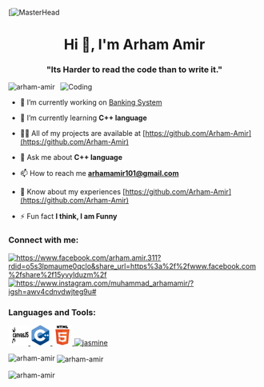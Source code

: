 [![MasterHead](https://media.istockphoto.com/id/537331500/photo/programming-code-abstract-technology-background-of-software-deve.jpg?s=1024x1024&w=is&k=20&c=ffZ9DMUWJuqSOgFds4ltM_71PRVfBBu5vhPznWewDOM=)
<h1 align="center">Hi 👋, I'm Arham Amir</h1>
<h3 align="center">"Its Harder to read the code than to write it."</h3>
<img align="right" alt="Coding" width="400" src="https://giphy.com/gifs/DronaHQ-nocode-lowcode-dronahq-2QpnSwLwr9fkDtiN4m">

<p align="left"> <img src="https://komarev.com/ghpvc/?username=arham-amir&label=Profile%20views&color=0e75b6&style=flat" alt="arham-amir" /> </p>

- 🔭 I’m currently working on [Banking System](https://github.com/Arham-Amir/Lab-Project)

- 🌱 I’m currently learning **C++ language**

- 👨‍💻 All of my projects are available at [https://github.com/Arham-Amir](https://github.com/Arham-Amir)

- 💬 Ask me about **C++ language**

- 📫 How to reach me **arhamamir101@gmail.com**

- 📄 Know about my experiences [https://github.com/Arham-Amir](https://github.com/Arham-Amir)

- ⚡ Fun fact **I think, I am Funny**

<h3 align="left">Connect with me:</h3>
<p align="left">
<a href="https://fb.com/https://www.facebook.com/arham.amir.311?rdid=o5s3lpmaume0qclo&share_url=https%3a%2f%2fwww.facebook.com%2fshare%2f15yvylduzm%2f" target="blank"><img align="center" src="https://raw.githubusercontent.com/rahuldkjain/github-profile-readme-generator/master/src/images/icons/Social/facebook.svg" alt="https://www.facebook.com/arham.amir.311?rdid=o5s3lpmaume0qclo&share_url=https%3a%2f%2fwww.facebook.com%2fshare%2f15yvylduzm%2f" height="30" width="40" /></a>
<a href="https://instagram.com/https://www.instagram.com/muhammad_arhamamir/?igsh=awv4cdnvdwjteg9u#" target="blank"><img align="center" src="https://raw.githubusercontent.com/rahuldkjain/github-profile-readme-generator/master/src/images/icons/Social/instagram.svg" alt="https://www.instagram.com/muhammad_arhamamir/?igsh=awv4cdnvdwjteg9u#" height="30" width="40" /></a>
</p>

<h3 align="left">Languages and Tools:</h3>
<p align="left"> <a href="https://canvasjs.com" target="_blank" rel="noreferrer"> <img src="https://raw.githubusercontent.com/Hardik0307/Hardik0307/master/assets/canvasjs-charts.svg" alt="canvasjs" width="40" height="40"/> </a> <a href="https://www.w3schools.com/cpp/" target="_blank" rel="noreferrer"> <img src="https://raw.githubusercontent.com/devicons/devicon/master/icons/cplusplus/cplusplus-original.svg" alt="cplusplus" width="40" height="40"/> </a> <a href="https://www.w3.org/html/" target="_blank" rel="noreferrer"> <img src="https://raw.githubusercontent.com/devicons/devicon/master/icons/html5/html5-original-wordmark.svg" alt="html5" width="40" height="40"/> </a> <a href="https://jasmine.github.io/" target="_blank" rel="noreferrer"> <img src="https://www.vectorlogo.zone/logos/jasmine/jasmine-icon.svg" alt="jasmine" width="40" height="40"/> </a> </p>

<p><img align="left" src="https://github-readme-stats.vercel.app/api/top-langs?username=arham-amir&show_icons=true&locale=en&layout=compact" alt="arham-amir" /></p>

<p>&nbsp;<img align="center" src="https://github-readme-stats.vercel.app/api?username=arham-amir&show_icons=true&locale=en" alt="arham-amir" /></p>

<p><img align="center" src="https://github-readme-streak-stats.herokuapp.com/?user=arham-amir&" alt="arham-amir" /></p>
